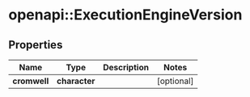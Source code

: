 # openapi::ExecutionEngineVersion


## Properties
Name | Type | Description | Notes
------------ | ------------- | ------------- | -------------
**cromwell** | **character** |  | [optional] 


